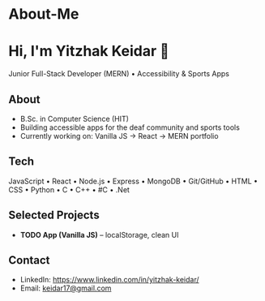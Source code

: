 # About-Me
# Hi, I'm Yitzhak Keidar 👋

Junior Full-Stack Developer (MERN) • Accessibility & Sports Apps

## About
- B.Sc. in Computer Science (HIT)
- Building accessible apps for the deaf community and sports tools
- Currently working on: Vanilla JS → React → MERN portfolio

## Tech
JavaScript • React • Node.js • Express • MongoDB • Git/GitHub • HTML • CSS • Python • C • C++ • #C • .Net 

## Selected Projects
- **TODO App (Vanilla JS)** – localStorage, clean UI


## Contact
- LinkedIn: https://www.linkedin.com/in/yitzhak-keidar/
- Email: keidar17@gmail.com
